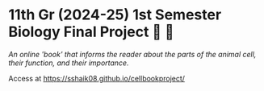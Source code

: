 # 11th Gr (2024-25) 1st Semester Biology Final Project 🧬 🧫

_An online 'book' that informs the reader about the parts of the animal cell, their function, and their importance._

Access at https://sshaik08.github.io/cellbookproject/
